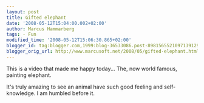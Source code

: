 ```yaml
---
layout: post
title: Gifted elephant
date: '2008-05-12T15:04:00.002+02:00'
author: Marcus Hammarberg
tags: - Fun
modified_time: '2008-05-12T15:06:30.865+02:00'
blogger_id: tag:blogger.com,1999:blog-36533086.post-8981565521097139129
blogger_orig_url: http://www.marcusoft.net/2008/05/gifted-elephant.html
---
```


This is a video that made me happy today... The, now world famous,
painting elephant.

It's truly amazing to see an animal have such good feeling and
self-knowledge. I am humbled before it.

